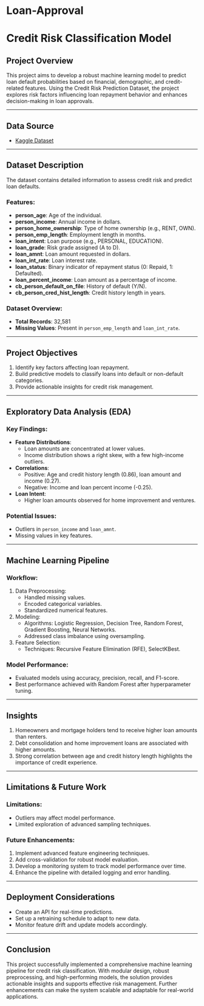 # Loan-Approval
# Credit Risk Classification Model

## Project Overview
This project aims to develop a robust machine learning model to predict loan default probabilities based on financial, demographic, and credit-related features. Using the Credit Risk Prediction Dataset, the project explores risk factors influencing loan repayment behavior and enhances decision-making in loan approvals.

---

## Data Source
- [Kaggle Dataset](https://www.kaggle.com/datasets/rizqi01/ps4e9-original-data-loan-approval-prediction)

---

## Dataset Description
The dataset contains detailed information to assess credit risk and predict loan defaults.

### Features:
- **person_age**: Age of the individual.
- **person_income**: Annual income in dollars.
- **person_home_ownership**: Type of home ownership (e.g., RENT, OWN).
- **person_emp_length**: Employment length in months.
- **loan_intent**: Loan purpose (e.g., PERSONAL, EDUCATION).
- **loan_grade**: Risk grade assigned (A to D).
- **loan_amnt**: Loan amount requested in dollars.
- **loan_int_rate**: Loan interest rate.
- **loan_status**: Binary indicator of repayment status (0: Repaid, 1: Defaulted).
- **loan_percent_income**: Loan amount as a percentage of income.
- **cb_person_default_on_file**: History of default (Y/N).
- **cb_person_cred_hist_length**: Credit history length in years.

### Dataset Overview:
- **Total Records**: 32,581
- **Missing Values**: Present in `person_emp_length` and `loan_int_rate`.

---

## Project Objectives
1. Identify key factors affecting loan repayment.
2. Build predictive models to classify loans into default or non-default categories.
3. Provide actionable insights for credit risk management.

---

## Exploratory Data Analysis (EDA)
### Key Findings:
- **Feature Distributions**:
  - Loan amounts are concentrated at lower values.
  - Income distribution shows a right skew, with a few high-income outliers.
- **Correlations**:
  - Positive: Age and credit history length (0.86), loan amount and income (0.27).
  - Negative: Income and loan percent income (-0.25).
- **Loan Intent**:
  - Higher loan amounts observed for home improvement and ventures.

### Potential Issues:
- Outliers in `person_income` and `loan_amnt`.
- Missing values in key features.

---

## Machine Learning Pipeline
### Workflow:
1. Data Preprocessing:
   - Handled missing values.
   - Encoded categorical variables.
   - Standardized numerical features.
2. Modeling:
   - Algorithms: Logistic Regression, Decision Tree, Random Forest, Gradient Boosting, Neural Networks.
   - Addressed class imbalance using oversampling.
3. Feature Selection:
   - Techniques: Recursive Feature Elimination (RFE), SelectKBest.

### Model Performance:
- Evaluated models using accuracy, precision, recall, and F1-score.
- Best performance achieved with Random Forest after hyperparameter tuning.

---

## Insights
1. Homeowners and mortgage holders tend to receive higher loan amounts than renters.
2. Debt consolidation and home improvement loans are associated with higher amounts.
3. Strong correlation between age and credit history length highlights the importance of credit experience.

---

## Limitations & Future Work
### Limitations:
- Outliers may affect model performance.
- Limited exploration of advanced sampling techniques.

### Future Enhancements:
1. Implement advanced feature engineering techniques.
2. Add cross-validation for robust model evaluation.
3. Develop a monitoring system to track model performance over time.
4. Enhance the pipeline with detailed logging and error handling.

---

## Deployment Considerations
- Create an API for real-time predictions.
- Set up a retraining schedule to adapt to new data.
- Monitor feature drift and update models accordingly.

---

## Conclusion
This project successfully implemented a comprehensive machine learning pipeline for credit risk classification. With modular design, robust preprocessing, and high-performing models, the solution provides actionable insights and supports effective risk management. Further enhancements can make the system scalable and adaptable for real-world applications.
